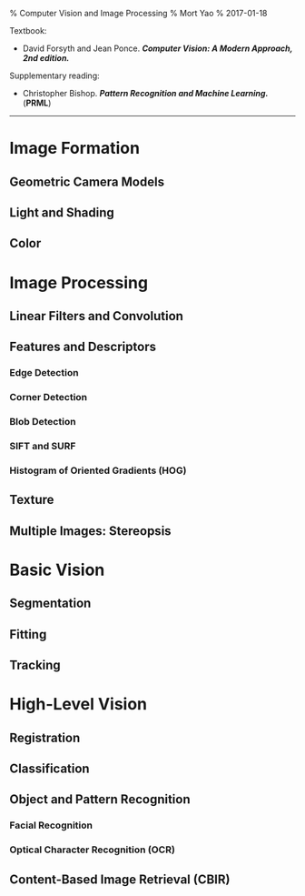 % Computer Vision and Image Processing
% Mort Yao
% 2017-01-18

Textbook:

* David Forsyth and Jean Ponce. ***Computer Vision: A Modern Approach, 2nd edition.***

Supplementary reading:

* Christopher Bishop. ***Pattern Recognition and Machine Learning.*** (**PRML**)

---

# Image Formation

## Geometric Camera Models

## Light and Shading

## Color



# Image Processing

## Linear Filters and Convolution

## Features and Descriptors

### Edge Detection

### Corner Detection

### Blob Detection

### SIFT and SURF

### Histogram of Oriented Gradients (HOG)

## Texture

## Multiple Images: Stereopsis



# Basic Vision

## Segmentation

## Fitting

## Tracking



# High-Level Vision

## Registration

## Classification

## Object and Pattern Recognition

### Facial Recognition

### Optical Character Recognition (OCR)

## Content-Based Image Retrieval (CBIR)
